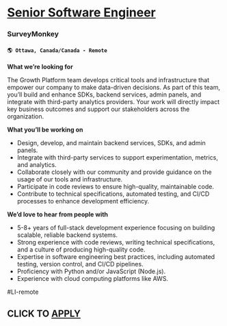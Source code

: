 # [Senior Software Engineer](https://www.remotewlb.com/apply/senior-software-engineer-125472)  
### SurveyMonkey  
#### `🌎 Ottawa, Canada/Canada - Remote`  

**What we’re looking for**

The Growth Platform team develops critical tools and infrastructure that empower our company to make data-driven decisions. As part of this team, you’ll build and enhance SDKs, backend services, admin panels, and integrate with third-party analytics providers. Your work will directly impact key business outcomes and support our stakeholders across the organization.

**What you’ll be working on**

  * Design, develop, and maintain backend services, SDKs, and admin panels.
  * Integrate with third-party services to support experimentation, metrics, and analytics.
  * Collaborate closely with our community and provide guidance on the usage of our tools and infrastructure.
  * Participate in code reviews to ensure high-quality, maintainable code.
  * Contribute to technical specifications, automated testing, and CI/CD processes to enhance development efficiency.

**We’d love to hear from people with**

  * 5-8+ years of full-stack development experience focusing on building scalable, reliable backend systems.
  * Strong experience with code reviews, writing technical specifications, and a culture of producing high-quality code.
  * Expertise in software engineering best practices, including automated testing, version control, and CI/CD pipelines.
  * Proficiency with Python and/or JavaScript (Node.js).
  * Experience with cloud computing platforms like AWS.

#LI-remote

  
## CLICK TO [APPLY](https://www.remotewlb.com/apply/senior-software-engineer-125472)

